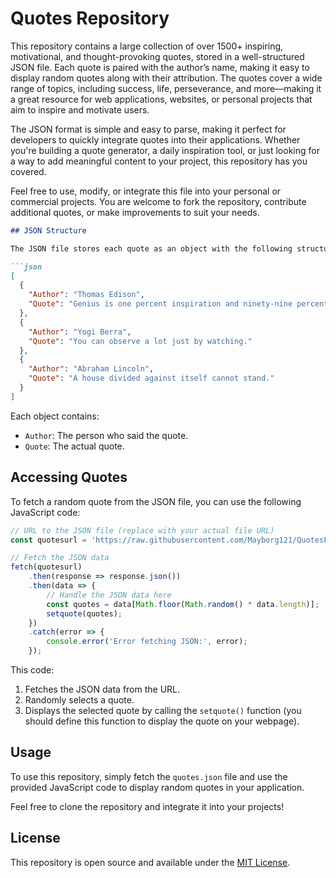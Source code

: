 # Quotes Repository

This repository contains a large collection of over 1500+ inspiring, motivational, and thought-provoking quotes, stored in a well-structured JSON file. Each quote is paired with the author’s name, making it easy to display random quotes along with their attribution. The quotes cover a wide range of topics, including success, life, perseverance, and more—making it a great resource for web applications, websites, or personal projects that aim to inspire and motivate users.

The JSON format is simple and easy to parse, making it perfect for developers to quickly integrate quotes into their applications. Whether you're building a quote generator, a daily inspiration tool, or just looking for a way to add meaningful content to your project, this repository has you covered.

Feel free to use, modify, or integrate this file into your personal or commercial projects. You are welcome to fork the repository, contribute additional quotes, or make improvements to suit your needs.

```markdown
## JSON Structure

The JSON file stores each quote as an object with the following structure:

```json
[
  {
    "Author": "Thomas Edison",
    "Quote": "Genius is one percent inspiration and ninety-nine percent perspiration."
  },
  {
    "Author": "Yogi Berra",
    "Quote": "You can observe a lot just by watching."
  },
  {
    "Author": "Abraham Lincoln",
    "Quote": "A house divided against itself cannot stand."
  }
]
```

Each object contains:
- `Author`: The person who said the quote.
- `Quote`: The actual quote.

## Accessing Quotes

To fetch a random quote from the JSON file, you can use the following JavaScript code:

```javascript
// URL to the JSON file (replace with your actual file URL)
const quotesurl = 'https://raw.githubusercontent.com/Mayborg121/QuotesFileHostin/refs/heads/main/quotes.json';

// Fetch the JSON data
fetch(quotesurl)
    .then(response => response.json())
    .then(data => {
        // Handle the JSON data here
        const quotes = data[Math.floor(Math.random() * data.length)];
        setquote(quotes);
    })
    .catch(error => {
        console.error('Error fetching JSON:', error);
    });
```

This code:
1. Fetches the JSON data from the URL.
2. Randomly selects a quote.
3. Displays the selected quote by calling the `setquote()` function (you should define this function to display the quote on your webpage).

## Usage

To use this repository, simply fetch the `quotes.json` file and use the provided JavaScript code to display random quotes in your application.

Feel free to clone the repository and integrate it into your projects!

## License

This repository is open source and available under the [MIT License](LICENSE).

